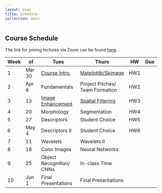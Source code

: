 ```yaml
---
layout: page
title: Schedule
collection: main
---
```


## Course Schedule

The link for joining lectures via Zoom can be found [here](https://washington.zoom.us/j/369408536).

| Week | of     | Tues               | Thurs              | HW       | Due   |
| ---- | -----  | ------------------ | ------------------ | -------- | ----- |
| 1    | Mar 30 | [Course Intro.](https://uw.hosted.panopto.com/Panopto/Pages/Viewer.aspx?id=ec607971-3890-4cfe-b76d-ab8f01191307)      | [Matplotlib/Skimage](https://uw.hosted.panopto.com/Panopto/Pages/Viewer.aspx?id=da50000f-a3dd-4612-b602-ab9101181641) | HW1      |       |
| 2    | Apr 6  | Fundamentals       | Project Pitches/<br> Team Formation | HW2      |       |
| 3    | 13     | [Image Enhancement](https://uw.hosted.panopto.com/Panopto/Pages/Viewer.aspx?id=ce341c77-7f37-4a57-8bf0-ab9d0117baac)          | [Spatial Filtering](https://uw.hosted.panopto.com/Panopto/Pages/Viewer.aspx?id=9210817b-289e-4928-ba56-ab9f0117382b)  | HW3      |       |
| 4    | 20     | Morphology         | Segmentation       | HW4      |       |
| 5    | 27     | Descriptors        | Student Choice     | HW5      |       |
| 6    | May 4  | Descriptors II     | Student Choice     | HW6      |       |
| 7    | 11     | Wavelets           | Wavelets II        |          |       |
| 8    | 18     | Color Images       | Neural Networks    |          |       |
| 9    | 25     | Object Recognition/<br> CNNs | In-class Time      |          |       |
| 10   | Jun 1  | Final Presentations | Final Presentations |         |       |
